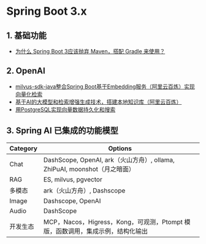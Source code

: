 # Spring Boot 3.x 

## 1. 基础功能

- [为什么 Spring Boot 3应该抛弃 Maven，搭配 Gradle 来使用？](https://github.com/xzh-net/spring-boot3/tree/main/gradle-demo)

## 2. OpenAI

- [milvus-sdk-java整合Spring Boot基于Embedding服务（阿里云百炼）实现向量化检索](https://github.com/xzh-net/spring-boot3/tree/main/milvus-embeddind)
- [基于AI的大模型和检索增强生成技术，搭建本地知识库（阿里云百炼）](https://github.com/xzh-net/spring-boot3/tree/main/spring-ai-rag)
- [用PostgreSQL实现向量数据持久化和搜索](https://github.com/xzh-net/spring-boot3/tree/main/spring-ai-pgvector)

## 3. Spring AI 已集成的功能模型

| Category | Options                                                      |
| -------- | ------------------------------------------------------------ |
| Chat     | DashScope, OpenAI, ark（火山方舟）, ollama, ZhiPuAI, moonshot（月之暗面） |
| RAG      | ES, milvus, pgvector                                         |
| 多模态   | ark（火山方舟）, Dashscope                                   |
| Image    | Dashscope, OpenAI                                            |
| Audio    | DashScope                                                    |
| 开发生态 | MCP，Nacos，Higress，Kong，可观测，Ptompt 模版，函数调用，集成示例，结构化输出 |